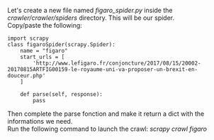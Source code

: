 Let's create a new file named _figaro_spider.py_ inside the _crawler/crawler/spiders_ directory. This will be our spider.  
Copy/paste the following:

    import scrapy
    class figaroSpider(scrapy.Spider):
        name = "figaro"
        start_urls = [
            'http://www.lefigaro.fr/conjoncture/2017/08/15/20002-20170815ARTFIG00159-le-royaume-uni-va-proposer-un-brexit-en-douceur.php'
        ]

        def parse(self, response):
            pass

Then complete the parse fonction and make it return a dict with the informations we need.  
Run the following command to launch the crawl: _scrapy crawl figaro_
